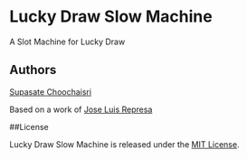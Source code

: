 Lucky Draw Slow Machine
=======================

A Slot Machine for Lucky Draw


## Authors

[Supasate Choochaisri](https://github.com/supasate)

Based on a work of [Jose Luis Represa](https://github.com/josex2r)

##License

Lucky Draw Slow Machine is released under the [MIT License](http://opensource.org/licenses/MIT).
